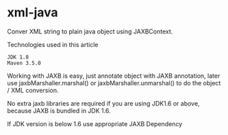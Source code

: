 # xml-java
Conver XML string to plain java object using JAXBContext.

Technologies used in this article

    JDK 1.8
    Maven 3.5.0

Working with JAXB is easy, just annotate object with JAXB annotation, later use jaxbMarshaller.marshal() or jaxbMarshaller.unmarshal() to do the object / XML conversion.

No extra jaxb libraries are required if you are using JDK1.6 or above, because JAXB is bundled in JDK 1.6.

If JDK version is below 1.6 use appropriate JAXB Dependency